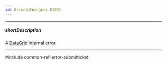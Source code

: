 ```yaml
---
id: ErrorsUIWidgets.E1003
---
```

---
##### shortDescription
A [DataGrid](/api-reference/10%20UI%20Widgets/dxDataGrid/dxDataGrid.md '/Documentation/ApiReference/UI_Widgets/dxDataGrid/') internal error.

---
#include common-ref-error-submitticket